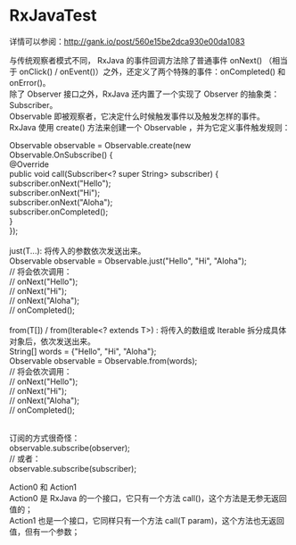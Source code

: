 # RxJavaTest
详情可以参阅：http://gank.io/post/560e15be2dca930e00da1083</br>

与传统观察者模式不同， RxJava 的事件回调方法除了普通事件 onNext() （相当于 onClick() / onEvent()）之外，还定义了两个特殊的事件：onCompleted() 和 onError()。</br>
除了 Observer 接口之外，RxJava 还内置了一个实现了 Observer 的抽象类：Subscriber。</br>
Observable 即被观察者，它决定什么时候触发事件以及触发怎样的事件。 RxJava 使用 create() 方法来创建一个 Observable ，并为它定义事件触发规则：</br>

Observable observable = Observable.create(new Observable.OnSubscribe<String>() {</br>
    @Override</br>
    public void call(Subscriber<? super String> subscriber) {</br>
        subscriber.onNext("Hello");</br>
        subscriber.onNext("Hi");</br>
        subscriber.onNext("Aloha");</br>
        subscriber.onCompleted();</br>
    }</br>
});</br></br>
just(T...): 将传入的参数依次发送出来。</br>
Observable observable = Observable.just("Hello", "Hi", "Aloha");</br>
// 将会依次调用：</br>
// onNext("Hello");</br>
// onNext("Hi");</br>
// onNext("Aloha");</br>
// onCompleted();</br></br>
from(T[]) / from(Iterable<? extends T>) : 将传入的数组或 Iterable 拆分成具体对象后，依次发送出来。</br>
String[] words = {"Hello", "Hi", "Aloha"};</br>
Observable observable = Observable.from(words);</br>
// 将会依次调用：</br>
// onNext("Hello");</br>
// onNext("Hi");</br>
// onNext("Aloha");</br>
// onCompleted();</br></br>

订阅的方式很奇怪：</br>
observable.subscribe(observer);</br>
// 或者：</br>
observable.subscribe(subscriber);</br>

Action0 和 Action1</br>
Action0 是 RxJava 的一个接口，它只有一个方法 call()，这个方法是无参无返回值的；</br>
Action1 也是一个接口，它同样只有一个方法 call(T param)，这个方法也无返回值，但有一个参数；</br>
  

